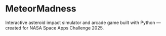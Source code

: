 # MeteorMadness
Interactive asteroid impact simulator and arcade game built with Python — created for NASA Space Apps Challenge 2025.
